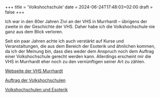 +++
title = 'Volkshochschule'
date = 2024-06-24T17:48:03+02:00
draft = false
+++

Ich war in den 80er Jahren Zivi an der VHS in Murrhardt – übrigens der zweite in der Geschichte der VHS. Daher habe ich die Volkshochschule nie ganz aus dem Blick verloren. 

Seit ein paar Jahren achte ich auch verstärkt auf Kurse und Veranstaltungen, die aus dem Bereich der Esoterik und ähnlichen kommen, da ich der Meinung bin, dass dies weder dem Anspruch noch dem Auftrag einer Volkshochschule gerecht werden kann. Allerdings erscheint mir die VHS in Murrhardt eher noch zu den vernünftigen seiner Art zu zählen.

[Webseite der VHS Murrhardt](https://www.vhs-murrhardt.de/)

[Auftrag der Volkshochschulen]( https://www.vhs-profil.de/news/details/51828.der-auftrag-der-volkshochschulen-versuch-einer-interpretation-in-drei-begriffen.html?redir_object_id=51676)

[Volkshochschulen und Esoterik]( https://blog.gwup.net/2024/06/11/volkshochschulen-und-esoterik-bei-skeptics-in-the-pub-koeln/)
